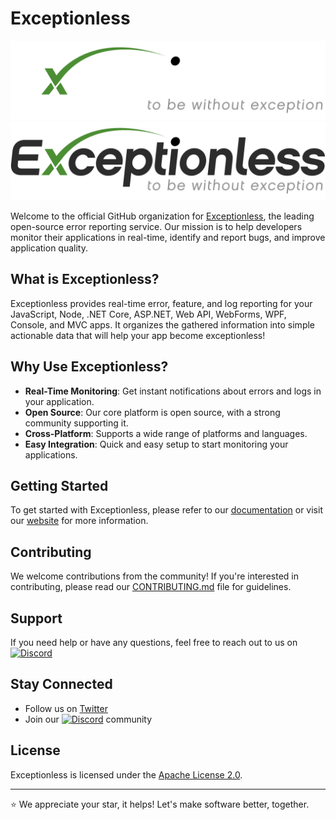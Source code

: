 # Exceptionless

[![Exceptionless](https://raw.githubusercontent.com/exceptionless/MediaKit/main/exceptionless-dark-bg.svg#gh-dark-mode-only "Exceptionless")](https://exceptionless.com#gh-dark-mode-only)
[![Exceptionless](https://raw.githubusercontent.com/exceptionless/MediaKit/main/exceptionless.svg#gh-light-mode-only "Exceptionless")](https://exceptionless.com#gh-light-mode-only)

Welcome to the official GitHub organization for [Exceptionless](https://exceptionless.com), the leading open-source error reporting service. Our mission is to help developers monitor their applications in real-time, identify and report bugs, and improve application quality.

## What is Exceptionless?

Exceptionless provides real-time error, feature, and log reporting for your JavaScript, Node, .NET Core, ASP.NET, Web API, WebForms, WPF, Console, and MVC apps. It organizes the gathered information into simple actionable data that will help your app become exceptionless!

## Why Use Exceptionless?

- **Real-Time Monitoring**: Get instant notifications about errors and logs in your application.
- **Open Source**: Our core platform is open source, with a strong community supporting it.
- **Cross-Platform**: Supports a wide range of platforms and languages.
- **Easy Integration**: Quick and easy setup to start monitoring your applications.

## Getting Started

To get started with Exceptionless, please refer to our [documentation](https://exceptionless.com/docs/managing-stacks/) or visit our [website](https://exceptionless.com) for more information.

## Contributing

We welcome contributions from the community! If you're interested in contributing, please read our [CONTRIBUTING.md](https://github.com/exceptionless/Exceptionless) file for guidelines.

## Support

If you need help or have any questions, feel free to reach out to us on [![Discord](https://img.shields.io/discord/715744504891703319)](https://discord.gg/6HxgFCx)

## Stay Connected

- Follow us on [Twitter](https://twitter.com/Exceptionless)
- Join our [![Discord](https://img.shields.io/discord/715744504891703319)](https://discord.gg/6HxgFCx) community

## License

Exceptionless is licensed under the [Apache License 2.0](https://github.com/exceptionless/Exceptionless).

---

⭐️ We appreciate your star, it helps! Let's make software better, together.
